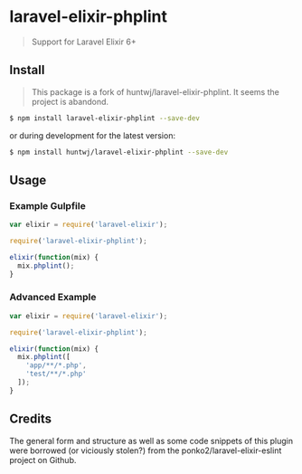 # laravel-elixir-phplint

> Support for Laravel Elixir 6+

## Install

> This package is a fork of huntwj/laravel-elixir-phplint. It seems the project is abandond.

```bash
$ npm install laravel-elixir-phplint --save-dev
```

or during development for the latest version:

```bash
$ npm install huntwj/laravel-elixir-phplint --save-dev
```

## Usage

### Example Gulpfile

```javascript
var elixir = require('laravel-elixir');

require('laravel-elixir-phplint');

elixir(function(mix) {
  mix.phplint();
}
```
### Advanced Example

```javascript
var elixir = require('laravel-elixir');

require('laravel-elixir-phplint');

elixir(function(mix) {
  mix.phplint([
    'app/**/*.php',
    'test/**/*.php'
  ]);
}
```

## Credits

The general form and structure as well as some code snippets of this plugin were borrowed
(or viciously stolen?) from the ponko2/laravel-elixir-eslint project on Github.
